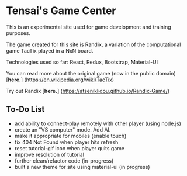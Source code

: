 # Tensai's Game Center

This is an experimental site used for game development and training purposes.

The game created for this site is Randix, a variation of the computational game TacTix played in a NxN board.

Technologies used so far: React, Redux, Bootstrap, Material-UI

You can read more about the original game (now in the public domain) [**here.**] (https://en.wikipedia.org/wiki/TacTix)

Try out Randix [**here.**] (https://atseniklidou.github.io/Randix-Game/)

## To-Do List
- add ability to connect-play remotely with other player (using node.js)
- create an "VS computer" mode. Add AI.
- make it appropriate for mobiles (enable touch)
- fix 404 Not Found when player hits refresh
- reset tutorial-gif icon when player quits game
- improve resolution of tutorial
- further clean/refactor code (in-progress)
- built a new theme for site using material-ui (in progress)
